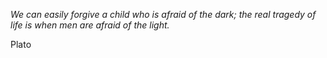 <i>We can easily forgive a child who is afraid of the dark; the real tragedy of life is when men are afraid of the light.</i>

Plato